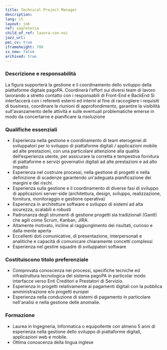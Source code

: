 ```yaml
---
title: Technical Project Manager
description:
lang: it
layout: job
ref: segreteria
child_of_ref: lavora-con-noi
jazz_url: 
pec_cv: true
iframeheight: 700
is_new: false
archived: true
---
```


### Descrizione e responsabilità

La figura supporterà la gestione e il coordinamento dello sviluppo della piattaforme digitale pagoPA.
Coordinerà l'effort sui diversi team di lavoro lavorando a stretto contatto con i responsabili di Front-End e BackEnd
Si interfaccerà con i referenti esterni ed interni al fine di raccogliere i requisiti di business, coordinare le riunioni di approfondimento, garantire la visibilità sull'avanzamento delle attività e sulle eventuali problematiche emerse in modo da concertarne e pianificare la risoluzione

### Qualifiche essenziali

* Esperienza nella gestione e coordinamento di team eterogenei di sviluppatori per lo sviluppo di piattaforme digitali / applicazioni mobile ad alte prestazioni, con una particolare attenzione alla qualità dell’esperienza utente, per assicurare la corretta e tempestiva fornitura di piattaforme e servizi governativi digitali ad alte prestazioni e ad alto impatto
* Esperienza nel costruire processi, nella gestione di progetti e nella definizione di scadenze garantendo un'adeguata pianificazione dei margini e dei rischi.
* Esperienza sulla gestione e il coordinamento di diverse fasi di sviluppo di applicazioni server-side (architettura, design, sviluppo, realizzazione, fornitura, monitoraggio e gestione operativa)
* Esperienza in architetture software e sviluppo di sistemi ad alta sicurezza, scalabili e robusti
* Padronanza degli strumenti di gestione progetti sia tradizionali (Gantt) che agili come Scrum, Kanban, JIRA.
* Altamente motivato, incline al raggiungimento dei risultati, curioso e dalla mente aperta
* Eccellenti doti comunicative, di presentazione, interpersonali e analitiche e capacità di comunicare chiaramente concetti complessi
* Esperienza nel gestire squadre di sviluppatori software

### Costituiscono titolo preferenziale

* Comprovata conoscenza nei processi, specifiche tecniche ed infrastruttura tecnologica del sistema pagoPA in particolar modo interfacce verso Enti Creditori e Prestatori di Servizio.
* Esperienza in progetti relativamente ai pagamenti digitali con la pubblica amministrazione e/o progetti europei
* Esperienza nella conduzione di sistemi di pagamento in particolare nell'analisi e nella gestione delle anomalie.

### Formazione

* Laurea in Ingegneria, Informatica o equipollente con almeno 5 anni di esperienza nella gestione dello sviluppo di piattaforme digitali, applicazioni web e mobile.
* Ottima conoscenza della lingua inglese
